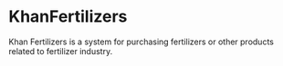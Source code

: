 # KhanFertilizers
Khan Fertilizers is a system for purchasing fertilizers or other products related to fertilizer industry. 

